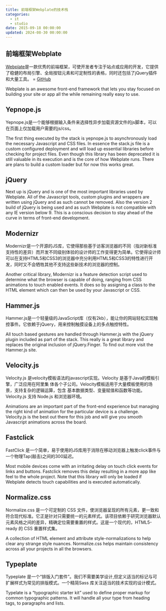 ```yaml
---
title: 前端框架Webplate的技术栈
categories:
  - it
  - studio
date: 2015-09-18 00:00:00
updated: 2024-08-30 00:00:00
---
```


## 前端框架Webplate ##

[Webplate](http://getwebplate.com/)是一款优秀的前端框架，可使开发者专注于站点或应用的开发，它提供了稳健的布局引擎、全局按钮元素和可定制性的表格，同时还包括了jQuery插件和大量工具。 = [GitHub](https://github.com/chrishumboldt/webplate)

Webplate is an awesome front-end framework that lets you stay focused on building your site or app all the while remaining really easy to use.

## Yepnope.js ##

Yepnope.js是一个能够根据输入条件来选择性异步加载资源文件的js脚本，可以在页面上仅加载用户需要的js/css。

The first thing executed by the stack is yepnope.js to asynchronously load the necessary Javascript and CSS files. In essence the stack.js file is a custom configured deployment and will load up essential libraries before checking for project files. Even though this library has been deprecated it is still valuable in its execution and is the core of how Webplate runs. There are plans to build a custom loader but for now this works great.

## jQuery ##

Next up is jQuery and is one of the most important libraries used by Webplate. All of the Javascript tools, custom plugins and wrappers are written using jQuery and as such cannot be removed. Also the version 2 build of jQuery is being used and as such Webplate is not compatible with any IE version below 9. This is a conscious decision to stay ahead of the curve in terms of front-end development.

## Modernizr ##

Modernizr是一个开源的JS库，它使得那些基于访客浏览器的不同（指对新标准支持性的差异）而开发不同级别体验的设计师的工作变得更为简单。它使得设计师可以在支持HTML5和CSS3的浏览器中充分利用HTML5和CSS3的特性进行开发，同时又不会牺牲其他不支持这些新技术的浏览器的控制。

Another critical library, Modernizr is a feature detection script used to determine what the browser is capable of doing, ranging from CSS animations to touch enabled events. It does so by assigning a class to the HTML element which can then be used by your Javascript or CSS.

## Hammer.js ##

Hammer.js是一个轻量级的JavaScript库（仅有2kb），能让你的网站轻松实现触控事件。它依赖于jQuery，用来控制触摸设备上的多点触控特性。

All touch based gestures are handled through Hammer.js with the jQuery plugin included as part of the stack. This really is a great library and replaces the original inclusion of jQuery.Finger. To find out more visit the Hammer.js site.

## Velocity.js ##

Velocity.js 是velocity模板语法的javascript实现。Velocity 是基于Java的模板引擎，广泛应用在阿里集 体各个子公司。Velocity模板适用于大量模板使用的场景，支持复杂的逻辑运算，包含 基本数据类型、变量赋值和函数等功能。Velocity.js 支持 Node.js 和浏览器环境。

Animations are an important part of the front-end experience but managing the right kind of animation for the particular device is a challenge. Velocity.js is the best out there for this job and will give you smooth Javascript animations across the board.

## Fastclick ##

FastClick 是一个简单，易于使用的JS库用于消除在移动浏览器上触发click事件与一个物理Tap(敲击)之间的300延迟。

Most mobile devices come with an irritating delay on touch click events for links and buttons. Fastclick removes this delay resulting in a more app like feel to the whole project. Note that this library will only be loaded if Webplate detects touch capabilities and is executed automatically.

## Normalize.css ##

Normalize.css 是一个可定制的 CSS 文件，使浏览器呈现的所有元素，更一致和符合现代标准。它正是针对只需要统一的元素样式。该项目依赖于研究浏览器默认元素风格之间的差异，精确定位需要重置的样式。这是一个现代的，HTML5-ready 的 CSS 重置样式集。

A collection of HTML element and attribute style-normalizations to help clear any strange style nuances. Normalize.css helps maintain consistency across all your projects in all the browsers.

## Typeplate ##

Typeplate 是一个“排版入门套件”。我们不需要美学设计,但定义适当的标记与可扩展样式为常见的排版模式。一个精简Sass 库关注适当的技术实现的设计模式。

Typelate is a “typographic starter kit” used to define proper markup for common typographic patterns. It will handle all your type from heading tags, to paragraphs and lists.